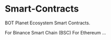 # Smart-Contracts
BOT Planet Ecosystem Smart Contracts.

For Binance Smart Chain (BSC)
For Ethereum
...
